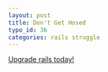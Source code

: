 ```yaml
---
layout: post
title: Don't Get Hosed
typo_id: 36
categories: rails struggle
---
```

[Upgrade rails today!](http://weblog.rubyonrails.org/2006/8/9/rails-1-1-5-mandatory-security-patch-and-other-tidbits)
